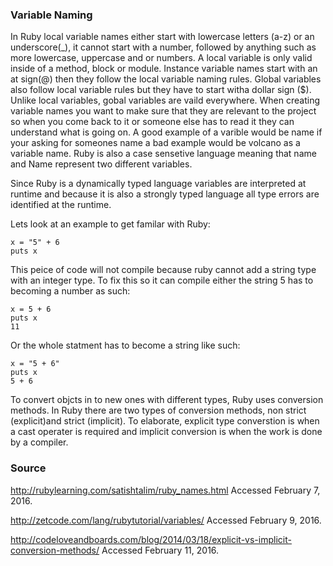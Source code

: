 ### Variable Naming
In Ruby local variable names either start with lowercase letters (a-z) or an underscore(_), it cannot start with a number, followed by anything such as more lowercase, uppercase and or numbers. A local variable is only valid inside of a method, block or module. Instance variable names start with an at sign(@) then they follow the local variable naming rules. Global variables also follow local variable rules but they have to start witha dollar sign ($). Unlike local variables, gobal variables are vaild everywhere. When creating variable names you want to make sure that they are relevant to the project so when you come back to it or someone else has to read it they can understand what is going on. A good example of a varible would be name if your asking for someones name a bad example would be volcano as a variable name.  Ruby is also a case sensetive language meaning that name and Name represent two different variables. 

Since Ruby is a dynamically typed language variables are interpreted at runtime and because it is also a strongly typed language all type errors are identified at the runtime.  

Lets look at an example to get familar with Ruby:
```
x = "5" + 6
puts x
```
This peice of code will not compile because ruby cannot add a string type with an integer type. To fix this so it can compile either the string 5 has to becoming a number as such:
```
x = 5 + 6
puts x
11
```
Or the whole statment has to become a string like such:
```
x = "5 + 6"
puts x
5 + 6
```
To convert objcts in to new ones with different types, Ruby uses conversion methods. In Ruby there are two types of conversion methods, non strict (explicit)and strict (implicit). To elaborate, explicit type converstion is when a cast operater is required and implicit conversion is when the work is done by a compiler. 



### Source
http://rubylearning.com/satishtalim/ruby_names.html Accessed February 7, 2016.

http://zetcode.com/lang/rubytutorial/variables/ Accessed February 9, 2016.

http://codeloveandboards.com/blog/2014/03/18/explicit-vs-implicit-conversion-methods/ Accessed February 11, 2016.

